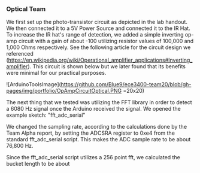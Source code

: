 ### Optical Team

We first set up the photo-transistor circuit as depicted in the lab handout. We then connected it to a 5V Power Source and connected it to the IR Hat. To increase the IR hat's range of detection, we added a simple inverting op-amp circuit with a gain of about -100 utilizing resistor values of 100,000 and 1,000 Ohms respectively. See the following article for the circuit design we referenced (https://en.wikipedia.org/wiki/Operational_amplifier_applications#Inverting_amplifier). This circuit is shown below but we later found that its benefits were minimal for our practical purposes.

![ArduinoToolsImage](https://github.com/Blue9/ece3400-team20/blob/gh-pages/img/portfolio/OpAmpCircuitOptical.PNG =20x20)

The next thing that we tested was utilizing the FFT library in order to detect a 6080 Hz signal once the Arduino received the signal. We opened the example sketch: "fft_adc_serial" 

We changed the sampling rate, according to the calculations done by the Team Alpha report, by setting the ADCSRA register to 0xe4 from the standard fft_adc_serial script. This makes the ADC sample rate to be about 76,800 Hz. 

Since the fft_adc_serial script utilizes a 256 point fft, we calculated the bucket length to be about 


